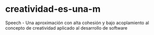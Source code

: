 # creatividad-es-una-m
Speech - Una aproximación con alta cohesión y bajo acoplamiento  al concepto de creatividad aplicado al desarrollo de software
